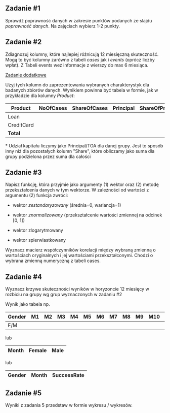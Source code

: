 ## Zadanie #1

Sprawdź poprawność danych w zakresie punktów podanych ze slajdu *poprawność danych*. Na zajęciach wybierz 1-2 punkty.

## Zadanie #2

Zdiagnozuj kolumny, które najlepiej różnicują 12 miesięczną skuteczność. Mogą to być kolumny zarówno z tabeli *cases* jak i *events* (oprócz liczby wpłat). Z Tabeli events weź informacje z wierszy do max 6 miesiąca.

<u>Zadanie dodatkowe</u>

Użyj tych kolumn do zaprezentowania wybranych charakterystyk dla badanych zbiorów danych. Wynikiem powinna być tabela w formie, jak w przykładzie dla kolumny *Product*:

| Product    | NoOfCases | ShareOfCases | Principal | ShareOfPrincipal\* | TOA | ShareOfTOA | AvgDPD | SR6M | SR12M |
|--------|--------|--------|--------|--------|--------|--------|--------|--------|--------|
| Loan       |           |              |           |                    |     |            |        |      |       |
| CreditCard |           |              |           |                    |     |            |        |      |       |
| **Total**  |           |              |           |                    |     |            |        |      |       |

\* Udział kapitału liczymy jako Principal/TOA dla danej grupy. Jest to sposób inny niż dla pozostałych kolumn "Share", które obliczamy jako suma dla grupy podzielona przez suma dla całości

## Zadanie #3

Napisz funkcję, która przyjmie jako argumenty (1) wektor oraz (2) metodę przekształcenia danych w tym wektorze. W zależności od wartości z argumentu (2) funkcja zwróci:

-   wektor *zestandaryzowany* (średnia=0, wariancja=1)

-   wektor *znormalizowany* (przekształcenie wartości zmiennej na odcinek \[0, 1\])

-   wektor zlogarytmowany

-   wektor spierwiastkowany

Wyznacz macierz współczynników korelacji między wybraną zmienną o wartościach oryginalnych i jej wartościami przekształconymi. Chodzi o wybrana zmienną numeryczną z tabeli cases.

## Zadanie #4

Wyznacz krzywe skuteczności wyników w horyzoncie 12 miesięcy w rozbiciu na grupy wg grup wyznaczonych w zadaniu #2

Wynik jako tabela np.

| Gender | M1  | M2  | M3  | M4  | M5  | M6  | M7  | M8  | M9  | M10 | M11 | M12 |
|--------|-----|-----|-----|-----|-----|-----|-----|-----|-----|-----|-----|-----|
| F/M    |     |     |     |     |     |     |     |     |     |     |     |     |

lub

| Month | Female | Male |
|-------|--------|------|

lub

| Gender | Month | SuccessRate |
|--------|-------|-------------|


## Zadanie #5

Wyniki z zadania 5 przedstaw w formie wykresu / wykresów.
